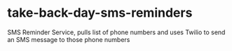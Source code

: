 # take-back-day-sms-reminders
SMS Reminder Service, pulls list of phone numbers and uses Twilio to send an SMS message to those phone numbers
